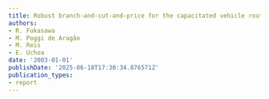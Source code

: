 ```yaml
---
title: Robust branch-and-cut-and-price for the capacitated vehicle routing problem
authors:
- R. Fukasawa
- M. Poggi de Aragão
- M. Reis
- E. Uchoa
date: '2003-01-01'
publishDate: '2025-06-18T17:30:34.876571Z'
publication_types:
- report
---
```

